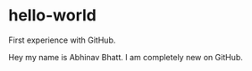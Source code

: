 # hello-world
First experience with GitHub.

Hey my name is Abhinav Bhatt. 
I am completely new on GitHub.
